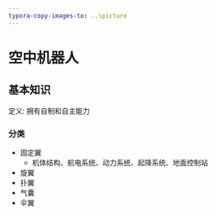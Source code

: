 ```yaml
---
typora-copy-images-to: ..\picture
---
```


# 空中机器人

## 基本知识

定义: 拥有自制和自主能力

### 分类

- 固定翼
  - 机体结构、航电系统、动力系统、起降系统、地面控制站
- 旋翼
- 扑翼
- 气囊
- 伞翼

